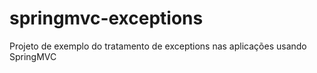 # springmvc-exceptions
Projeto de exemplo do tratamento de exceptions nas aplicações usando SpringMVC
